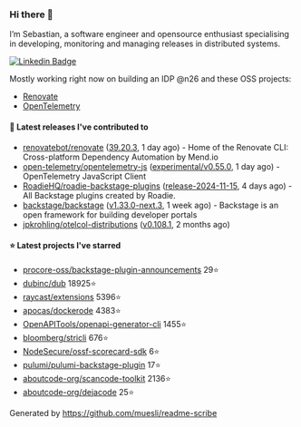 ### Hi there 👋

I’m Sebastian, a software engineer and opensource enthusiast specialising in developing, monitoring and managing releases in distributed systems.    

[![Linkedin Badge](https://img.shields.io/badge/-LinkedIn-blue?style=flat&logo=Linkedin&logoColor=white&link=https://www.linkedin.com/in/sebastian-poxhofer/)](https://www.linkedin.com/in/sebastian-poxhofer/)

Mostly working right now on building an IDP @n26 and these OSS projects:
- [Renovate](https://github.com/renovatebot/renovate)
- [OpenTelemetry](https://github.com/open-telemetry)



#### 🚀 Latest releases I've contributed to

- [renovatebot/renovate](https://github.com/renovatebot/renovate) ([39.20.3](https://github.com/renovatebot/renovate/releases/tag/39.20.3), 1 day ago) - Home of the Renovate CLI: Cross-platform Dependency Automation by Mend.io
- [open-telemetry/opentelemetry-js](https://github.com/open-telemetry/opentelemetry-js) ([experimental/v0.55.0](https://github.com/open-telemetry/opentelemetry-js/releases/tag/experimental/v0.55.0), 1 day ago) - OpenTelemetry JavaScript Client
- [RoadieHQ/roadie-backstage-plugins](https://github.com/RoadieHQ/roadie-backstage-plugins) ([release-2024-11-15](https://github.com/RoadieHQ/roadie-backstage-plugins/releases/tag/release-2024-11-15), 4 days ago) - All Backstage plugins created by Roadie.
- [backstage/backstage](https://github.com/backstage/backstage) ([v1.33.0-next.3](https://github.com/backstage/backstage/releases/tag/v1.33.0-next.3), 1 week ago) - Backstage is an open framework for building developer portals
- [jpkrohling/otelcol-distributions](https://github.com/jpkrohling/otelcol-distributions) ([v0.108.1](https://github.com/jpkrohling/otelcol-distributions/releases/tag/v0.108.1), 2 months ago)

#### ⭐ Latest projects I've starred

- [procore-oss/backstage-plugin-announcements](https://github.com/procore-oss/backstage-plugin-announcements) 29⭐
- [dubinc/dub](https://github.com/dubinc/dub) 18925⭐
- [raycast/extensions](https://github.com/raycast/extensions) 5396⭐
- [apocas/dockerode](https://github.com/apocas/dockerode) 4383⭐
- [OpenAPITools/openapi-generator-cli](https://github.com/OpenAPITools/openapi-generator-cli) 1455⭐
- [bloomberg/stricli](https://github.com/bloomberg/stricli) 676⭐
- [NodeSecure/ossf-scorecard-sdk](https://github.com/NodeSecure/ossf-scorecard-sdk) 6⭐
- [pulumi/pulumi-backstage-plugin](https://github.com/pulumi/pulumi-backstage-plugin) 17⭐
- [aboutcode-org/scancode-toolkit](https://github.com/aboutcode-org/scancode-toolkit) 2136⭐
- [aboutcode-org/dejacode](https://github.com/aboutcode-org/dejacode) 25⭐



Generated by https://github.com/muesli/readme-scribe
